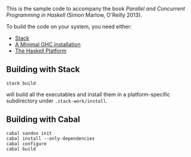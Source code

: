 This is the sample code to accompany the book *Parallel and Concurrent Programming in Haskell* (Simon Marlow, O'Reilly 2013).

To build the code on your system, you need either:

* [Stack](http://haskellstack.org)
* [A Minimal GHC installation](https://www.haskell.org/downloads)
* [The Haskell Platform](https://www.haskell.org/downloads#platform)

## Building with Stack

```
stack build
```

will build all the executables and install them in a platform-specific
subdirectory under `.stack-work/install`.

## Building with Cabal

```
cabal sandox init
cabal install --only-dependencies
cabal configure
cabal build
```
